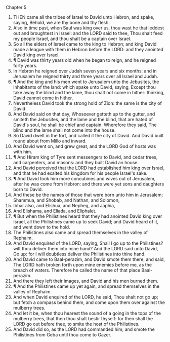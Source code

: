 

Chapter 5

1. THEN came all the tribes of Israel to David unto Hebron, and spake, saying, Behold, we are thy bone and thy flesh.
2. Also in time past, when Saul was king over us, thou wast he that leddest out and broughtest in Israel: and the LORD said to thee, Thou shalt feed my people Israel, and thou shalt be a captain over Israel.
3. So all the elders of Israel came to the king to Hebron; and king David made a league with them in Hebron before the LORD: and they anointed David king over Israel.
4. ¶ David was thirty years old when he began to reign, and he reigned forty years.
5. In Hebron he reigned over Judah seven years and six months: and in Jerusalem he reigned thirty and three years over all Israel and Judah.
6. ¶ And the king and his men went to Jerusalem unto the Jebusites, the inhabitants of the land: which spake unto David, saying, Except thou take away the blind and the lame, thou shalt not come in hither: thinking, David cannot come in hither.
7. Nevertheless David took the strong hold of Zion: the same is the city of David.
8. And David said on that day, Whosoever getteth up to the gutter, and smiteth the Jebusites, and the lame and the blind, that are hated of David's soul, he shall be chief and captain.  Wherefore they said, The blind and the lame shall not come into the house.
9. So David dwelt in the fort, and called it the city of David.  And David built round about from Millo and inward.
10. And David went on, and grew great, and the LORD God of hosts was with him.
11. ¶ And Hiram king of Tyre sent messengers to David, and cedar trees, and carpenters, and masons: and they built David an house.
12. And David perceived that the LORD had established him king over Israel, and that he had exalted his kingdom for his people Israel's sake.
13. ¶ And David took him more concubines and wives out of Jerusalem, after he was come from Hebron: and there were yet sons and daughters born to David.
14. And these be the names of those that were born unto him in Jerusalem; Shammua, and Shobab, and Nathan, and Solomon,
15. Ibhar also, and Elishua, and Nepheg, and Japhia,
16. And Elishama, and Eliada, and Eliphalet.
17. ¶ But when the Philistines heard that they had anointed David king over Israel, all the Philistines came up to seek David; and David heard of it, and went down to the hold.
18. The Philistines also came and spread themselves in the valley of Rephaim.
19. And David enquired of the LORD, saying, Shall I go up to the Philistines?  wilt thou deliver them into mine hand?  And the LORD said unto David, Go up: for I will doubtless deliver the Philistines into thine hand.
20. And David came to Baal-perazim, and David smote them there, and said, The LORD hath broken forth upon mine enemies before me, as the breach of waters.  Therefore he called the name of that place Baal-perazim.
21. And there they left their images, and David and his men burned them.
22. ¶ And the Philistines came up yet again, and spread themselves in the valley of Rephaim.
23. And when David enquired of the LORD, he said, Thou shalt not go up; but fetch a compass behind them, and come upon them over against the mulberry trees.
24. And let it be, when thou hearest the sound of a going in the tops of the mulberry trees, that then thou shalt bestir thyself: for then shall the LORD go out before thee, to smite the host of the Philistines.
25. And David did so, as the LORD had commanded him; and smote the Philistines from Geba until thou come to Gazer.
